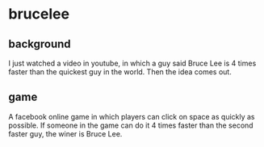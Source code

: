 # brucelee

## background
I just watched a video in youtube, in which a guy said Bruce Lee is 4 times faster than the quickest guy in the world. Then the idea comes out.

## game
A facebook online game in which players can click on space as quickly as possible. If someone in the game can do it 4 times faster than the second faster guy, the winer is Bruce Lee.
